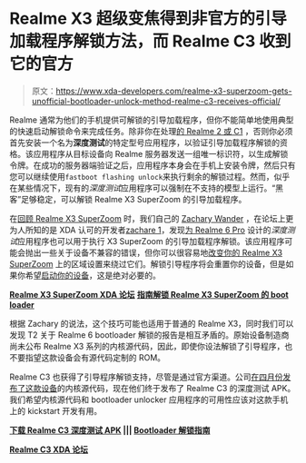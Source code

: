 # Realme X3 超级变焦得到非官方的引导加载程序解锁方法，而 Realme C3 收到它的官方

> 原文：<https://www.xda-developers.com/realme-x3-superzoom-gets-unofficial-bootloader-unlock-method-realme-c3-receives-official/>

Realme 通常为他们的手机提供可解锁的引导加载程序，但你不能简单地使用典型的快速启动解锁命令来完成任务。除非你在处理[的 Realme 2 或 C1](https://www.xda-developers.com/realme-2-c1-coloros-bootloader-unlock/) ，否则你必须首先安装一个名为**深度测试**的特定型号应用程序，以验证引导加载程序解锁的资格。该应用程序从目标设备向 Realme 服务器发送一组唯一标识符，以生成解锁令牌。在成功的服务器端验证之后，应用程序本身会在手机上安装令牌，然后只有您可以继续使用`fastboot flashing unlock`来执行剩余的解锁过程。然而，似乎在某些情况下，现有的*深度测试*应用程序可以强制在不支持的模型上运行。“黑客”足够稳定，可以解锁 Realme X3 SuperZoom 的引导加载程序。

在[回顾 Realme X3 SuperZoom](https://www.xda-developers.com/realme-x3-superzoom-review-an-actual-flagship-killer/) 时，我们自己的 [Zachary Wander](https://www.xda-developers.com/author/zacharywander/) ，在论坛上更为人所知的是 XDA 认可的开发者[zachare 1](https://forum.xda-developers.com/member.php?u=7055541)，发现[为 Realme 6 Pro](https://www.xda-developers.com/realme-6-pro-bootloader-unlock-tool-unofficial-twrp-now-available/) 设计的*深度测试*应用程序也可以用于执行 X3 SuperZoom 的引导加载程序解锁。该应用程序可能会抛出一些关于设备不兼容的错误，但你可以很容易地[改变你的 Realme X3 SuperZoom](https://forum.xda-developers.com/x3-superzoom/how-to/guide-switch-software-region-to-allow-t4136341) 上的区域设置来绕过它们。解锁引导程序将会重置你的设备，但是如果你希望[启动你的设备](https://forum.xda-developers.com/x3-superzoom/how-to/guide-root-realme-x3-superzoom-magisk-t4136333)，这是绝对必要的。

**[Realme X3 SuperZoom XDA 论坛](https://forum.xda-developers.com/x3-superzoom)** **[指南解锁 Realme X3 SuperZoom 的 boot loader](https://forum.xda-developers.com/x3-superzoom/how-to/guide-unlock-bootloader-realme-x3-t4136325)**

根据 Zachary 的说法，这个技巧可能也适用于普通的 Realme X3，同时我们可以发现 T2 关于 Realme 6 bootloader 解锁的报告是相互矛盾的。原始设备制造商尚未公布 Realme X3 系列的内核源代码，因此，即使你设法解锁了引导程序，也不要指望这款设备会有源代码定制的 ROM。

Realme C3 也获得了引导程序解锁支持，尽管是通过官方渠道。公司[在四月份发布了这款设备](https://www.xda-developers.com/kernel-sources-for-the-realme-6-6-pro-c3-and-5i-are-now-available/)的内核源代码，现在他们终于发布了 Realme C3 的深度测试 APK。我们希望内核源代码和 bootloader unlocker 应用程序的可用性应该对这款手机上的 kickstart 开发有用。

**[下载 Realme C3 深度测试 APK](https://download.c.realme.com/flash/Unlock_tool_IN/DeepTest_realme_C3.apk) ||| [Bootloader 解锁指南](https://c.realme.com/in/post-details/1285562681092210688)**

**[Realme C3 XDA 论坛](https://forum.xda-developers.com/realme-c3)**